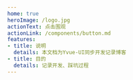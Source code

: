 ```yaml
---
home: true
heroImage: /logo.jpg
actionText: 点击围观
actionLink: /components/button.md
features:
- title: 说明
  details: 本文档为Yvue-UI同步开发记录博客
- title: 目的
  details: 记录开发、踩坑过程
---
```

